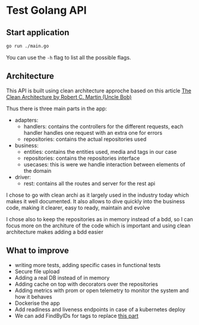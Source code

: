 # Test Golang API

## Start application

```sh
go run ./main.go
```

You can use the `-h` flag to list all the possible flags.

## Architecture
This API is built using clean architecture approche based on this article [The Clean Architecture by Robert C. Martin (Uncle Bob)](https://blog.cleancoder.com/uncle-bob/2012/08/13/the-clean-architecture.html)

Thus there is three main parts in the app:
- adapters:
    - handlers: contains the controllers for the different requests, each handler handles one request with an extra one for errors
    - repositories: contains the actual repositories used 
- business:
    - entities: contains the entities used, media and tags in our case
    - repositories: contains the repositories interface
    - usecases: this is were we handle interaction between elements of the domain
- driver:
    - rest: contains all the routes and server for the rest api

I chose to go with clean archi as it largely used in the industry today which makes it well documented.
It also allows to dive quickly into the business code, making it clearer, easy to ready, maintain and evolve

I chose also to keep the repositories as in memory instead of a bdd, so I can focus more on the architure of the code which is important and using clean architecture makes adding a bdd easier

## What to improve
- writing more tests, adding specific cases in functional tests
- Secure file upload
- Adding a real DB instead of in memory
- Adding cache on top with decorators over the repositories
- Adding metrics with prom or open telemetry to monitor the system and how it behaves
- Dockerise the app
- Add readiness and liveness endpoints in case of a kubernetes deploy
- We can add FindByIDs for tags to replace [this part](https://github.com/ybouzekri/scoreplay-test-api/blob/master/internal/business/usecases/create_media.go#L35)
